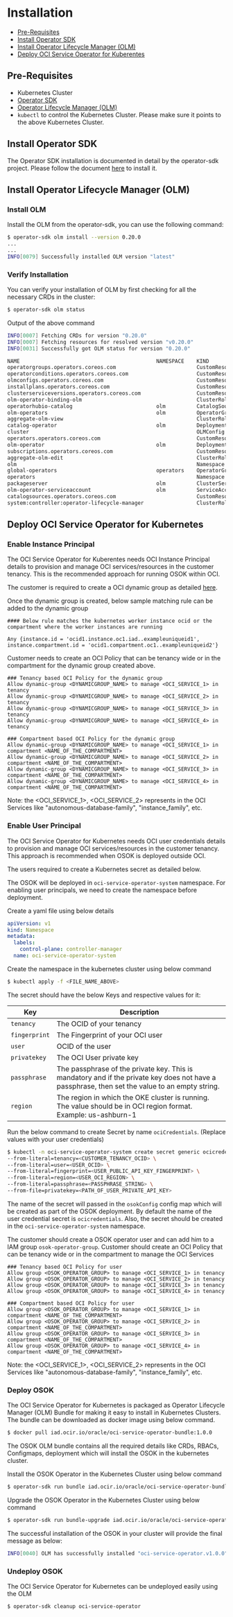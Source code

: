 # Installation

* [Pre-Requisites](#pre-requisites)
* [Install Operator SDK](#install-operator-sdk)
* [Install Operator Lifecycle Manager (OLM)](#install-olm)
* [Deploy OCI Service Operator for Kuberentes](#deploy-oci-service-operator-for-kubernetes)

## Pre-Requisites

* Kubernetes Cluster
* [Operator SDK](https://sdk.operatorframework.io/)
* [Operator Lifecycle Manager (OLM)](https://olm.operatorframework.io/docs/getting-started/)
* `kubectl` to control the Kubernetes Cluster. Please make sure it points to the above Kubernetes Cluster.

## Install Operator SDK

The Operator SDK installation is documented in detail by the operator-sdk project. Please follow the document [here](https://sdk.operatorframework.io/docs/installation/) to install it.

## Install Operator Lifecycle Manager (OLM)

### Install OLM

Install the OLM from the operator-sdk, you can use the following command:
```bash
$ operator-sdk olm install --version 0.20.0
...
...
INFO[0079] Successfully installed OLM version "latest"
```

### Verify Installation

You can verify your installation of OLM by first checking for all the necessary CRDs in the cluster:

```bash
$ operator-sdk olm status
```

Output of the above command
```bash
INFO[0007] Fetching CRDs for version "0.20.0"
INFO[0007] Fetching resources for resolved version "v0.20.0"
INFO[0031] Successfully got OLM status for version "0.20.0"

NAME                                            NAMESPACE    KIND                        STATUS
operatorgroups.operators.coreos.com                          CustomResourceDefinition    Installed
operatorconditions.operators.coreos.com                      CustomResourceDefinition    Installed
olmconfigs.operators.coreos.com                              CustomResourceDefinition    Installed
installplans.operators.coreos.com                            CustomResourceDefinition    Installed
clusterserviceversions.operators.coreos.com                  CustomResourceDefinition    Installed
olm-operator-binding-olm                                     ClusterRoleBinding          Installed
operatorhubio-catalog                           olm          CatalogSource               Installed
olm-operators                                   olm          OperatorGroup               Installed
aggregate-olm-view                                           ClusterRole                 Installed
catalog-operator                                olm          Deployment                  Installed
cluster                                                      OLMConfig                   Installed
operators.operators.coreos.com                               CustomResourceDefinition    Installed
olm-operator                                    olm          Deployment                  Installed
subscriptions.operators.coreos.com                           CustomResourceDefinition    Installed
aggregate-olm-edit                                           ClusterRole                 Installed
olm                                                          Namespace                   Installed
global-operators                                operators    OperatorGroup               Installed
operators                                                    Namespace                   Installed
packageserver                                   olm          ClusterServiceVersion       Installed
olm-operator-serviceaccount                     olm          ServiceAccount              Installed
catalogsources.operators.coreos.com                          CustomResourceDefinition    Installed
system:controller:operator-lifecycle-manager                 ClusterRole                 Installed
```

## Deploy OCI Service Operator for Kubernetes

### Enable Instance Principal

The OCI Service Operator for Kuberentes needs OCI Instance Principal details to provision and manage OCI services/resources in the customer tenancy. This is the recommended approach for running OSOK within OCI.

The customer is required to create a OCI dynamic group as detailed [here](https://docs.oracle.com/en-us/iaas/Content/Identity/Tasks/managingdynamicgroups.htm#Managing_Dynamic_Groups).

Once the dynamic group is created, below sample matching rule can be added to the dynamic group
```
#### Below rule matches the kubernetes worker instance ocid or the compartment where the worker instances are running

Any {instance.id = 'ocid1.instance.oc1.iad..exampleuniqueid1', instance.compartment.id = 'ocid1.compartment.oc1..exampleuniqueid2'}

```

Customer needs to create an OCI Policy that can be tenancy wide or in the compartment for the dynamic group created above.

```
### Tenancy based OCI Policy for the dynamic group
Allow dynamic-group <DYNAMICGROUP_NAME> to manage <OCI_SERVICE_1> in tenancy
Allow dynamic-group <DYNAMICGROUP_NAME> to manage <OCI_SERVICE_2> in tenancy
Allow dynamic-group <DYNAMICGROUP_NAME> to manage <OCI_SERVICE_3> in tenancy
Allow dynamic-group <DYNAMICGROUP_NAME> to manage <OCI_SERVICE_4> in tenancy

### Compartment based OCI Policy for the dynamic group
Allow dynamic-group <DYNAMICGROUP_NAME> to manage <OCI_SERVICE_1> in compartment <NAME_OF_THE_COMPARTMENT>
Allow dynamic-group <DYNAMICGROUP_NAME> to manage <OCI_SERVICE_2> in compartment <NAME_OF_THE_COMPARTMENT>
Allow dynamic-group <DYNAMICGROUP_NAME> to manage <OCI_SERVICE_3> in compartment <NAME_OF_THE_COMPARTMENT>
Allow dynamic-group <DYNAMICGROUP_NAME> to manage <OCI_SERVICE_4> in compartment <NAME_OF_THE_COMPARTMENT>
```
Note: the <OCI_SERVICE_1>, <OCI_SERVICE_2> represents in the OCI Services like "autonomous-database-family", "instance_family", etc.

### Enable User Principal

The OCI Service Operator for Kubernetes needs OCI user credentials details to provision and manage OCI services/resources in the customer tenancy. This approach is recommended when OSOK is deployed outside OCI.

The users required to create a Kubernetes secret as detailed below.

The OSOK will be deployed in `oci-service-operator-system` namespace. For enabling user principals, we need to create the namespace before deployment.

Create a yaml file using below details
```yaml
apiVersion: v1
kind: Namespace
metadata:
  labels:
    control-plane: controller-manager
  name: oci-service-operator-system
```

Create the namespace in the kubernetes cluster using below command
```bash
$ kubectl apply -f <FILE_NAME_ABOVE>
```

The secret should have the below Keys and respective values for it:

| Key | Description |
| --------- | ----------- |
| `tenancy` | The OCID of your tenancy |
| `fingerprint`    | The Fingerprint of your OCI user |
| `user`    | OCID of the user |
| `privatekey`    | The OCI User private key |
| `passphrase`    | The passphrase of the private key. This is mandatory and if the private key does not have a passphrase, then set the value to an empty string. |
| `region`    | The region in which the OKE cluster is running. The value should be in OCI region format. Example: us-ashburn-1 |

Run the below command to create Secret by name `ociCredentials`. (Replace values with your user credentials)

```bash
$ kubectl -n oci-service-operator-system create secret generic ocicredentials \
--from-literal=tenancy=<CUSTOMER_TENANCY_OCID> \
--from-literal=user=<USER_OCID> \
--from-literal=fingerprint=<USER_PUBLIC_API_KEY_FINGERPRINT> \
--from-literal=region=<USER_OCI_REGION> \
--from-literal=passphrase=<PASSPHRASE_STRING> \
--from-file=privatekey=<PATH_OF_USER_PRIVATE_API_KEY>
```

The name of the secret will passed in the `osokConfig` config map which will be created as part of the OSOK deployment. By default the name of the user credential secret is `ocicredentials`. Also, the secret should be created in the `oci-service-operator-system` namespace.

The customer should create a OSOK operator user and can add him to a IAM group `osok-operator-group`. Customer should create an OCI Policy that can be tenancy wide or in the compartment to manage the OCI Services

```
### Tenancy based OCI Policy for user
Allow group <OSOK_OPERATOR_GROUP> to manage <OCI_SERVICE_1> in tenancy
Allow group <OSOK_OPERATOR_GROUP> to manage <OCI_SERVICE_2> in tenancy
Allow group <OSOK_OPERATOR_GROUP> to manage <OCI_SERVICE_3> in tenancy
Allow group <OSOK_OPERATOR_GROUP> to manage <OCI_SERVICE_4> in tenancy

### Compartment based OCI Policy for user
Allow group <OSOK_OPERATOR_GROUP> to manage <OCI_SERVICE_1> in compartment <NAME_OF_THE_COMPARTMENT>
Allow group <OSOK_OPERATOR_GROUP> to manage <OCI_SERVICE_2> in compartment <NAME_OF_THE_COMPARTMENT>
Allow group <OSOK_OPERATOR_GROUP> to manage <OCI_SERVICE_3> in compartment <NAME_OF_THE_COMPARTMENT>
Allow group <OSOK_OPERATOR_GROUP> to manage <OCI_SERVICE_4> in compartment <NAME_OF_THE_COMPARTMENT>
```
Note: the <OCI_SERVICE_1>, <OCI_SERVICE_2> represents in the OCI Services like "autonomous-database-family", "instance_family", etc.

### Deploy OSOK

The OCI Service Operator for Kubernetes is packaged as Operator Lifecycle Manager (OLM) Bundle for making it easy to install in Kubernetes Clusters. The bundle can be downloaded as docker image using below command.

```bash
$ docker pull iad.ocir.io/oracle/oci-service-operator-bundle:1.0.0
```

The OSOK OLM bundle contains all the required details like CRDs, RBACs, Configmaps, deployment which will install the OSOK in the kubernetes cluster.


Install the OSOK Operator in the Kubernetes Cluster using below command

```bash
$ operator-sdk run bundle iad.ocir.io/oracle/oci-service-operator-bundle:1.0.0
```

Upgrade the OSOK Operator in the Kubernetes Cluster using below command

```bash
$ operator-sdk run bundle-upgrade iad.ocir.io/oracle/oci-service-operator-bundle:1.0.0
```

The successful installation of the OSOK in your cluster will provide the final message as below:
```bash
INFO[0040] OLM has successfully installed "oci-service-operator.v1.0.0"
```

### Undeploy OSOK

The OCI Service Operator for Kubernetes can be undeployed easily using the OLM

```bash
$ operator-sdk cleanup oci-service-operator
```

